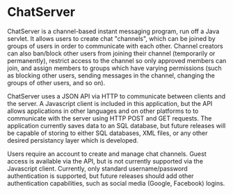 # ChatServer

ChatServer is a channel-based instant messaging program, run off a Java servlet. It allows users to create chat "channels", which can be joined by groups of users in order to communicate with each other. Channel creators can also ban/block other users from joining their channel (temporarily or permanently), restrict access to the channel so only approved members can join, and assign members to groups which have varying permissions (such as blocking other users, sending messages in the channel, changing the groups of other users, and so on). 

ChatServer uses a JSON API via HTTP to communicate between clients and the server. A Javascript client is included in this application, but the API allows applications in other languages and on other platforms to to communicate with the server using HTTP POST and GET requests. The application currently saves data to an SQL database, but future releases will be capable of storing to either SQL databases, XML files, or any other desired persistancy layer which is developed.

Users require an account to create and manage chat channels. Guest access is available via the API, but is not currently supported via the Javascript client. Currently, only standard username/password authentication is supported, but future releases should add other authentication capabilities, such as social media (Google, Facebook) logins.
